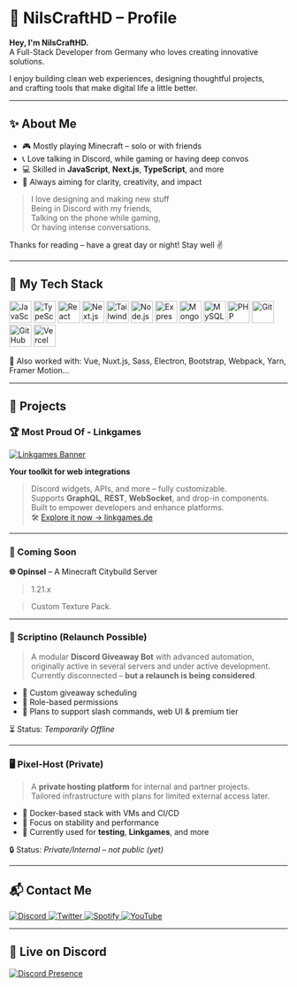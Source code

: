 # 🌊 NilsCraftHD – Profile

**Hey, I'm NilsCraftHD.**  
A Full-Stack Developer from Germany who loves creating innovative solutions.

I enjoy building clean web experiences, designing thoughtful projects,  
and crafting tools that make digital life a little better.

---

## ✨ About Me

- 🎮 Mostly playing Minecraft – solo or with friends  
- 📞 Love talking in Discord, while gaming or having deep convos  
- 💻 Skilled in **JavaScript**, **Next.js**, **TypeScript**, and more  
- 🧠 Always aiming for clarity, creativity, and impact

> I love designing and making new stuff  
> Being in Discord with my friends,  
> Talking on the phone while gaming,  
> Or having intense conversations.

Thanks for reading – have a great day or night! Stay well ✌️

---

## 🧠 My Tech Stack

<p align="left" style="margin-top: 10px">
  <img src="https://nilscrafthd.com/img/techs/javascript.svg" alt="JavaScript" height="40" />
  <img src="https://nilscrafthd.com/img/techs/typescript.png" alt="TypeScript" height="40" />
  <img src="https://nilscrafthd.com/img/techs/react.svg" alt="React" height="40" />
  <img src="https://nilscrafthd.com/img/techs/next.svg" alt="Next.js" height="40" />
  <img src="https://nilscrafthd.com/img/techs/tailwind.svg" alt="TailwindCSS" height="40" />
  <img src="https://nilscrafthd.com/img/techs/node.svg" alt="Node.js" height="40" />
  <img src="https://nilscrafthd.com/img/techs/express.svg" alt="Express.js" height="40" />
  <img src="https://nilscrafthd.com/img/techs/mongo.svg" alt="MongoDB" height="40" />
  <img src="https://nilscrafthd.com/img/techs/mysql.png" alt="MySQL" height="40" />
  <img src="https://nilscrafthd.com/img/techs/php.svg" alt="PHP" height="40" />
  <img src="https://nilscrafthd.com/img/techs/git.svg" alt="Git" height="40" />
  <img src="https://nilscrafthd.com/img/techs/github.svg" alt="GitHub" height="40" />
  <img src="https://nilscrafthd.com/img/techs/vercel.svg" alt="Vercel" height="40" />
</p>

🧩 Also worked with: Vue, Nuxt.js, Sass, Electron, Bootstrap, Webpack, Yarn, Framer Motion...

---

## 🧩 Projects

### 🏆 Most Proud Of - Linkgames

[![Linkgames Banner](https://cdn.linkgames.de/assets/LinkgamesBanner.jpg)](https://linkgames.de)

**Your toolkit for web integrations**  
> Discord widgets, APIs, and more – fully customizable.  
> Supports **GraphQL**, **REST**, **WebSocket**, and drop-in components.  
> Built to empower developers and enhance platforms.  
> 🛠️ [Explore it now → linkgames.de](https://linkgames.de)

---

### 🚧 Coming Soon

**🌐 Opinsel** – A Minecraft Citybuild Server
> 1.21.x

> Custom Texture Pack.

---

### 🤖 Scriptino (Relaunch Possible)

> A modular **Discord Giveaway Bot** with advanced automation,  
> originally active in several servers and under active development.  
> Currently disconnected – **but a relaunch is being considered**.

- 🎉 Custom giveaway scheduling  
- 🔐 Role-based permissions  
- 🧩 Plans to support slash commands, web UI & premium tier

⏳ Status: *Temporarily Offline*

---

### 🖥️ Pixel-Host (Private)

> A **private hosting platform** for internal and partner projects.  
> Tailored infrastructure with plans for limited external access later.

- 🧱 Docker-based stack with VMs and CI/CD  
- 🔐 Focus on stability and performance  
- 🧪 Currently used for **testing**, **Linkgames**, and more

🔒 Status: *Private/Internal – not public (yet)*

---

## 📬 Contact Me

<p>
  <a href="https://discord.com/users/954851027188842526" target="_blank">
    <img alt="Discord" src="https://img.shields.io/badge/Discord-NilsCraftHD-5865F2?style=for-the-badge&logo=discord&logoColor=white" />
  </a>
  <a href="https://twitter.com/NilsCraftHD" target="_blank">
    <img alt="Twitter" src="https://img.shields.io/badge/Twitter-NilsCraftHD-1DA1F2?style=for-the-badge&logo=twitter&logoColor=white" />
  </a>
  <a href="https://open.spotify.com/user/313f6kzmredixvc4ymhcscqcrpsq" target="_blank">
    <img alt="Spotify" src="https://img.shields.io/badge/Spotify-NilsCraftHD-1DB954?style=for-the-badge&logo=spotify&logoColor=white" />
  </a>
  <a href="https://www.youtube.com/@NilsCraftHD" target="_blank">
    <img alt="YouTube" src="https://img.shields.io/badge/YouTube-NilsCraftHD-FF0000?style=for-the-badge&logo=youtube&logoColor=white" />
  </a>
</p>

---

## 💬 Live on Discord

[![Discord Presence](https://extra.linkgames.de//api/954851027188842526?gradient=81D4FA-4FC3F7-29B6F6-039BE5-0288D1-0277BD-01579B-003C8F-002B75&waveColor=0288D1&waveSpotifyColor=0288D1&theme=dark&imgStyle=square&showBanner=animated&animated=true&animatedDecoration=true&showDisplayName=true)](https://discord.com/users/954851027188842526)
